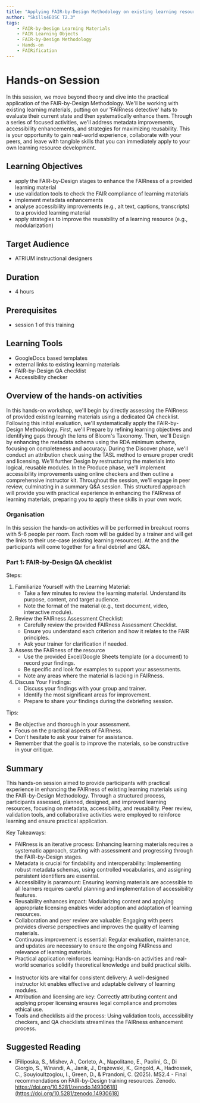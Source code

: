 ```yaml
---
title: "Applying FAIR-by-Design Methodology on existing learning resources"
author: "Skills4EOSC T2.3"
tags: 
    - FAIR-by-Design Learning Materials
    - FAIR Learning Objects
    - FAIR-by-Design Methodology
    - Hands-on
    - FAIRification
---
```


# Hands-on Session

In this session, we move beyond theory and dive into the practical application of the FAIR-by-Design Methodology. We'll be working with existing learning materials, putting on our 'FAIRness detective' hats to evaluate their current state and then systematically enhance them. Through a series of focused activities, we'll address metadata improvements, accessibility enhancements, and strategies for maximizing reusability. This is your opportunity to gain real-world experience, collaborate with your peers, and leave with tangible skills that you can immediately apply to your own learning resource development.

## Learning Objectives

- apply the FAIR-by-Design stages to enhance the FAIRness of a provided learning material
- use validation tools to check the FAIR compliance of learning materials
- implement metadata enhancements
- analyse accessibility improvements (e.g., alt text, captions, transcripts) to a provided learning material
- apply strategies to improve the reusability of a learning resource (e.g., modularization)

## Target Audience

- ATRIUM instructional designers

## Duration

- 4 hours

## Prerequisites

- session 1 of this training

## Learning Tools

- GoogleDocs based templates
- external links to existing learning materials
- FAIR-by-Design QA checklist
- Accessibility checker

## Overview of the hands-on activities

In this hands-on workshop, we'll begin by directly assessing the FAIRness of provided existing learning materials using a dedicated QA checklist. Following this initial evaluation, we'll systematically apply the FAIR-by-Design Methodology. First, we'll Prepare by refining learning objectives and identifying gaps through the lens of Bloom's Taxonomy. Then, we'll Design by enhancing the metadata schema using the RDA minimum schema, focusing on completeness and accuracy. During the Discover phase, we'll conduct an attribution check using the TASL method to ensure proper credit and licensing. We'll further Design by restructuring the materials into logical, reusable modules. In the Produce phase, we'll implement accessibility improvements using online checkers and then outline a comprehensive instructor kit. Throughout the session, we'll engage in peer review, culminating in a summary Q&A session. This structured approach will provide you with practical experience in enhancing the FAIRness of learning materials, preparing you to apply these skills in your own work.

### Organisation

In this session the hands-on activities will be performed in breakout rooms with 5-6 people per room. Each room will be guided by a trainer and will get the links to their use-case (existing learning resources). At the and the participants will come together for a final debrief and Q&A.

### Part 1: FAIR-by-Design QA checklist

Steps:

1. Familiarize Yourself with the Learning Material:
    - Take a few minutes to review the learning material. Understand its purpose, content, and target audience.
    - Note the format of the material (e.g., text document, video, interactive module).
2. Review the FAIRness Assessment Checklist:
    - Carefully review the provided FAIRness Assessment Checklist.
    - Ensure you understand each criterion and how it relates to the FAIR principles.
    - Ask your trainer for clarification if needed.
3. Assess the FAIRness of the resource
    - Use the provided Excel/Google Sheets template (or a document) to record your findings.
    - Be specific and look for examples to support your assessments.
    - Note any areas where the material is lacking in FAIRness.
4. Discuss Your Findings:
    - Discuss your findings with your group and trainer.
    - Identify the most significant areas for improvement.
    - Prepare to share your findings during the debriefing session.

Tips:

- Be objective and thorough in your assessment.
- Focus on the practical aspects of FAIRness.
- Don't hesitate to ask your trainer for assistance.
- Remember that the goal is to improve the materials, so be constructive in your critique.



## Summary

This hands-on session aimed to provide participants with practical experience in enhancing the FAIRness of existing learning materials using the FAIR-by-Design Methodology. Through a structured process, participants assessed, planned, designed, and improved learning resources, focusing on metadata, accessibility, and reusability. Peer review, validation tools, and collaborative activities were employed to reinforce learning and ensure practical application.

Key Takeaways:

- FAIRness is an iterative process: Enhancing learning materials requires a systematic approach, starting with assessment and progressing through the FAIR-by-Design stages.   
- Metadata is crucial for findability and interoperability: Implementing robust metadata schemas, using controlled vocabularies, and assigning persistent identifiers are essential.   
- Accessibility is paramount: Ensuring learning materials are accessible to all learners requires careful planning and implementation of accessibility features.   
- Reusability enhances impact: Modularizing content and applying appropriate licensing enables wider adoption and adaptation of learning resources.
- Collaboration and peer review are valuable: Engaging with peers provides diverse perspectives and improves the quality of learning materials.   
- Continuous improvement is essential: Regular evaluation, maintenance, and updates are necessary to ensure the ongoing FAIRness and relevance of learning materials.
- Practical application reinforces learning: Hands-on activities and real-world scenarios solidify theoretical knowledge and build practical skills.   
- Instructor kits are vital for consistent delivery: A well-designed instructor kit enables effective and adaptable delivery of learning modules.
- Attribution and licensing are key: Correctly attributing content and applying proper licensing ensures legal compliance and promotes ethical use.
- Tools and checklists aid the process: Using validation tools, accessibility checkers, and QA checklists streamlines the FAIRness enhancement process.

## Suggested Reading

- [Filiposka, S., Mishev, A., Corleto, A., Napolitano, E., Paolini, G., Di Giorgio, S., Winandi, A., Janik, J., Drążewski, K., Gingold, A., Hadrossek, C., Souyioultzoglou, I., Green, D., & Prandoni, C. (2025). MS2.4 - Final recommendations on FAIR-by-Design training resources. Zenodo. https://doi.org/10.5281/zenodo.14930618](https://doi.org/10.5281/zenodo.14930618)

